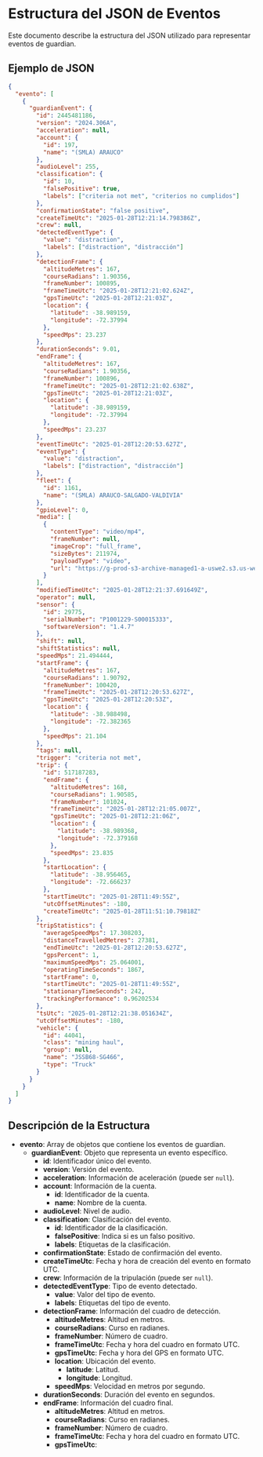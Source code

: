 # Estructura del JSON de Eventos

Este documento describe la estructura del JSON utilizado para representar eventos de guardian.

## Ejemplo de JSON

```json
{
  "evento": [
    {
      "guardianEvent": {
        "id": 2445481186,
        "version": "2024.306A",
        "acceleration": null,
        "account": {
          "id": 197,
          "name": "(SMLA) ARAUCO"
        },
        "audioLevel": 255,
        "classification": {
          "id": 10,
          "falsePositive": true,
          "labels": ["criteria not met", "criterios no cumplidos"]
        },
        "confirmationState": "false positive",
        "createTimeUtc": "2025-01-28T12:21:14.798386Z",
        "crew": null,
        "detectedEventType": {
          "value": "distraction",
          "labels": ["distraction", "distracción"]
        },
        "detectionFrame": {
          "altitudeMetres": 167,
          "courseRadians": 1.90356,
          "frameNumber": 100895,
          "frameTimeUtc": "2025-01-28T12:21:02.624Z",
          "gpsTimeUtc": "2025-01-28T12:21:03Z",
          "location": {
            "latitude": -38.989159,
            "longitude": -72.37994
          },
          "speedMps": 23.237
        },
        "durationSeconds": 9.01,
        "endFrame": {
          "altitudeMetres": 167,
          "courseRadians": 1.90356,
          "frameNumber": 100896,
          "frameTimeUtc": "2025-01-28T12:21:02.638Z",
          "gpsTimeUtc": "2025-01-28T12:21:03Z",
          "location": {
            "latitude": -38.989159,
            "longitude": -72.37994
          },
          "speedMps": 23.237
        },
        "eventTimeUtc": "2025-01-28T12:20:53.627Z",
        "eventType": {
          "value": "distraction",
          "labels": ["distraction", "distracción"]
        },
        "fleet": {
          "id": 1161,
          "name": "(SMLA) ARAUCO-SALGADO-VALDIVIA"
        },
        "gpioLevel": 0,
        "media": [
          {
            "contentType": "video/mp4",
            "frameNumber": null,
            "imageCrop": "full_frame",
            "sizeBytes": 211974,
            "payloadType": "video",
            "url": "https://g-prod-s3-archive-managed1-a-uswe2.s3.us-west-2.amazonaws.com/eod/P1001229-S00015333/202501/20250128/20250128T114955Z_034596/P1001229-S00015333_20250128T114955Z_034596_0001858627_01_dfc_N_ef5e40441926b59a4606b3a80ee16b42.mp4?X-Amz-Expires=21600&X-Amz-Algorithm=AWS4-HMAC-SHA256&X-Amz-Credential=AKIAWG3BTDCWBKCBDFAG%2F20250128%2Fus-west-2%2Fs3%2Faws4_request&X-Amz-Date=20250128T122138Z&X-Amz-SignedHeaders=host&X-Amz-Signature=70573a0d5a9e07b60309a7fa2e185332a7abdb74f874cd422323ee14be6b6efa"
          }
        ],
        "modifiedTimeUtc": "2025-01-28T12:21:37.691649Z",
        "operator": null,
        "sensor": {
          "id": 29775,
          "serialNumber": "P1001229-S00015333",
          "softwareVersion": "1.4.7"
        },
        "shift": null,
        "shiftStatistics": null,
        "speedMps": 21.494444,
        "startFrame": {
          "altitudeMetres": 167,
          "courseRadians": 1.90792,
          "frameNumber": 100420,
          "frameTimeUtc": "2025-01-28T12:20:53.627Z",
          "gpsTimeUtc": "2025-01-28T12:20:53Z",
          "location": {
            "latitude": -38.988498,
            "longitude": -72.382365
          },
          "speedMps": 21.104
        },
        "tags": null,
        "trigger": "criteria not met",
        "trip": {
          "id": 517187283,
          "endFrame": {
            "altitudeMetres": 168,
            "courseRadians": 1.90585,
            "frameNumber": 101024,
            "frameTimeUtc": "2025-01-28T12:21:05.007Z",
            "gpsTimeUtc": "2025-01-28T12:21:06Z",
            "location": {
              "latitude": -38.989368,
              "longitude": -72.379168
            },
            "speedMps": 23.835
          },
          "startLocation": {
            "latitude": -38.956465,
            "longitude": -72.666237
          },
          "startTimeUtc": "2025-01-28T11:49:55Z",
          "utcOffsetMinutes": -180,
          "createTimeUtc": "2025-01-28T11:51:10.79818Z"
        },
        "tripStatistics": {
          "averageSpeedMps": 17.308203,
          "distanceTravelledMetres": 27381,
          "endTimeUtc": "2025-01-28T12:20:53.627Z",
          "gpsPercent": 1,
          "maximumSpeedMps": 25.064001,
          "operatingTimeSeconds": 1867,
          "startFrame": 0,
          "startTimeUtc": "2025-01-28T11:49:55Z",
          "stationaryTimeSeconds": 242,
          "trackingPerformance": 0.96202534
        },
        "tsUtc": "2025-01-28T12:21:38.051634Z",
        "utcOffsetMinutes": -180,
        "vehicle": {
          "id": 44041,
          "class": "mining haul",
          "group": null,
          "name": "JSSB68-SG466",
          "type": "Truck"
        }
      }
    }
  ]
}
```

## Descripción de la Estructura

- **evento**: Array de objetos que contiene los eventos de guardian.
  - **guardianEvent**: Objeto que representa un evento específico.
    - **id**: Identificador único del evento.
    - **version**: Versión del evento.
    - **acceleration**: Información de aceleración (puede ser `null`).
    - **account**: Información de la cuenta.
      - **id**: Identificador de la cuenta.
      - **name**: Nombre de la cuenta.
    - **audioLevel**: Nivel de audio.
    - **classification**: Clasificación del evento.
      - **id**: Identificador de la clasificación.
      - **falsePositive**: Indica si es un falso positivo.
      - **labels**: Etiquetas de la clasificación.
    - **confirmationState**: Estado de confirmación del evento.
    - **createTimeUtc**: Fecha y hora de creación del evento en formato UTC.
    - **crew**: Información de la tripulación (puede ser `null`).
    - **detectedEventType**: Tipo de evento detectado.
      - **value**: Valor del tipo de evento.
      - **labels**: Etiquetas del tipo de evento.
    - **detectionFrame**: Información del cuadro de detección.
      - **altitudeMetres**: Altitud en metros.
      - **courseRadians**: Curso en radianes.
      - **frameNumber**: Número de cuadro.
      - **frameTimeUtc**: Fecha y hora del cuadro en formato UTC.
      - **gpsTimeUtc**: Fecha y hora del GPS en formato UTC.
      - **location**: Ubicación del evento.
        - **latitude**: Latitud.
        - **longitude**: Longitud.
      - **speedMps**: Velocidad en metros por segundo.
    - **durationSeconds**: Duración del evento en segundos.
    - **endFrame**: Información del cuadro final.
      - **altitudeMetres**: Altitud en metros.
      - **courseRadians**: Curso en radianes.
      - **frameNumber**: Número de cuadro.
      - **frameTimeUtc**: Fecha y hora del cuadro en formato UTC.
      - **gpsTimeUtc**: